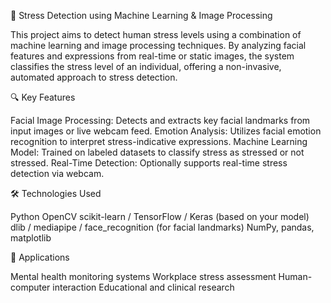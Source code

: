 🧠 Stress Detection using Machine Learning & Image Processing

This project aims to detect human stress levels using a combination of machine learning and image processing techniques. By analyzing facial features and expressions from real-time or static images, the system classifies the stress level of an individual, offering a non-invasive, automated approach to stress detection.


🔍 Key Features

Facial Image Processing: Detects and extracts key facial landmarks from input images or live webcam feed.
Emotion Analysis: Utilizes facial emotion recognition to interpret stress-indicative expressions.
Machine Learning Model: Trained on labeled datasets to classify stress as stressed or not stressed.
Real-Time Detection: Optionally supports real-time stress detection via webcam.


🛠 Technologies Used

Python
OpenCV
scikit-learn / TensorFlow / Keras (based on your model)
dlib / mediapipe / face_recognition (for facial landmarks)
NumPy, pandas, matplotlib

📌 Applications

Mental health monitoring systems
Workplace stress assessment
Human-computer interaction
Educational and clinical research
